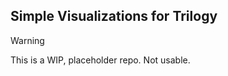 ## Simple Visualizations for Trilogy

> [!WARNING]  
> This is a WIP, placeholder repo. Not usable.
